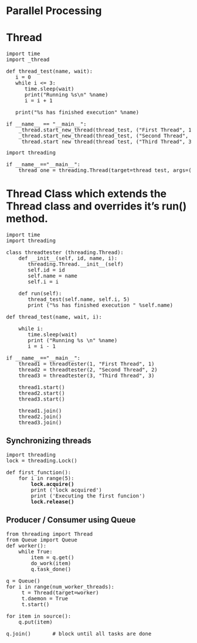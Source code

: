 # Parallel Processing
# Thread
<pre>
import time
import _thread

def thread_test(name, wait):
   i = 0
   while i <= 3:
      time.sleep(wait)
      print("Running %s\n" %name)
      i = i + 1

   print("%s has finished execution" %name)

if __name__ == "__main__":
    _thread.start_new_thread(thread_test, ("First Thread", 1))
    _thread.start_new_thread(thread_test, ("Second Thread", 2))
    _thread.start_new_thread(thread_test, ("Third Thread", 3))
</pre>
<pre>
import threading

if __name__=="__main__":
    thread_one = threading.Thread(target=thread_test, args=("First Thread", 1))
</pre>
# Thread Class which extends the Thread class and overrides it’s run() method.
<pre>
import time
import threading

class threadtester (threading.Thread):
    def __init__(self, id, name, i):
       threading.Thread.__init__(self)
       self.id = id
       self.name = name
       self.i = i
       
    def run(self):
       thread_test(self.name, self.i, 5)
       print ("%s has finished execution " %self.name)

def thread_test(name, wait, i):

    while i:
       time.sleep(wait)
       print ("Running %s \n" %name)
       i = i - 1

if __name__=="__main__":
    thread1 = threadtester(1, "First Thread", 1)
    thread2 = threadtester(2, "Second Thread", 2)
    thread3 = threadtester(3, "Third Thread", 3)

    thread1.start()
    thread2.start()
    thread3.start()

    thread1.join()
    thread2.join()
    thread3.join()
</pre>
## Synchronizing threads
<pre>
import threading
lock = threading.Lock()

def first_function():
    for i in range(5):
        <b>lock.acquire()</b>
        print ('lock acquired')
        print ('Executing the first funcion')
        <b>lock.release()</b>
</pre>

## Producer / Consumer using Queue
<pre>
from threading import Thread
from Queue import Queue
def worker():
    while True:
        item = q.get()
        do_work(item)
        q.task_done()

q = Queue()
for i in range(num_worker_threads):
     t = Thread(target=worker)
     t.daemon = True
     t.start()

for item in source():
    q.put(item)

q.join()       # block until all tasks are done
</pre>
